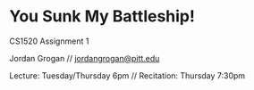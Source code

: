 # You Sunk My Battleship!

CS1520 Assignment 1

Jordan Grogan // [jordangrogan@pitt.edu](mailto:jordangrogan@pitt.edu)

Lecture: Tuesday/Thursday 6pm // Recitation: Thursday 7:30pm
